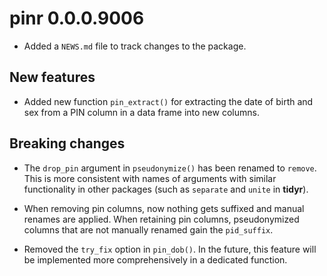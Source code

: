 # pinr 0.0.0.9006

* Added a `NEWS.md` file to track changes to the package.

## New features

* Added new function `pin_extract()` for extracting the date of birth and
sex from a PIN column in a data frame into new columns.

## Breaking changes

* The `drop_pin` argument in `pseudonymize()` has been renamed to `remove`. This
is more consistent with names of arguments with similar functionality in other
packages (such as `separate` and `unite` in **tidyr**).

* When removing pin columns, now nothing gets suffixed and manual renames are
applied. When retaining pin columns, pseudonymized columns that are not manually renamed gain the  `pid_suffix`.

* Removed the `try_fix` option in `pin_dob()`. In the future, this
feature will be implemented more comprehensively in a dedicated function.
